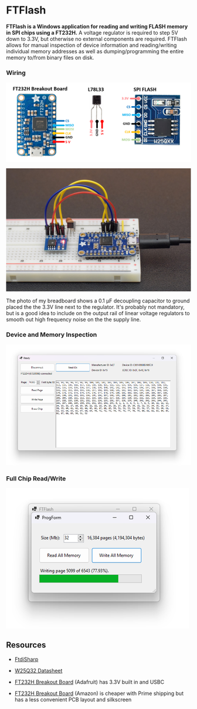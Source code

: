 # FTFlash

**FTFlash is a Windows application for reading and writing FLASH memory in SPI chips using a FT232H.** A voltage regulator is required to step 5V down to 3.3V, but otherwise no external components are required. FTFlash allows for manual inspection of device information and reading/writing individual memory addresses as well as dumping/programming the entire memory to/from binary files on disk.

### Wiring

![](dev/wiring/wiring.png)

![](dev/wiring/breadboard.jpg)

The photo of my breadboard shows a 0.1 µF decoupling capacitor to ground placed the the 3.3V line next to the regulator. It's probably not mandatory, but is a good idea to include on the output rail of linear voltage regulators to smooth out high frequency noise on the the supply line.

### Device and Memory Inspection

![](dev/screenshot.png)

### Full Chip Read/Write

![](dev/screenshot2.png)

## Resources

* [FtdiSharp](https://github.com/swharden/FtdiSharp)

* [W25Q32 Datasheet](https://www.elinux.org/images/f/f5/Winbond-w25q32.pdf)

* [FT232H Breakout Board](https://www.adafruit.com/product/2264) (Adafruit) has 3.3V built in and USBC

* [FT232H Breakout Board](https://www.amazon.com/dp/B09KGT5TGJ/) (Amazon) is cheaper with Prime shipping but has a less convenient PCB layout and silkscreen